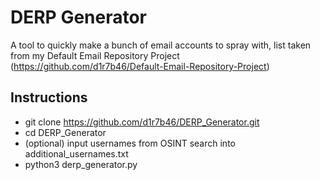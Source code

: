 # DERP Generator
A tool to quickly make a bunch of email accounts to spray with, list taken from my Default Email Repository Project (https://github.com/d1r7b46/Default-Email-Repository-Project)

## Instructions
- git clone https://github.com/d1r7b46/DERP_Generator.git
- cd DERP_Generator
- (optional) input usernames from OSINT search into additional_usernames.txt
- python3 derp_generator.py
